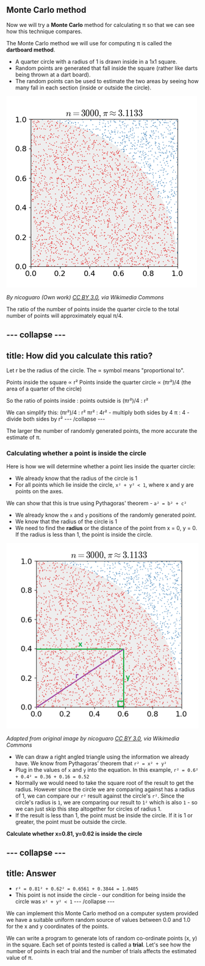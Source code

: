## Monte Carlo method

Now we will try a **Monte Carlo** method for calculating π so that we can see how this technique compares.

The Monte Carlo method we will use for computing π is called the **dartboard method**.

- A quarter circle with a radius of 1 is drawn inside in a 1x1 square.
- Random points are generated that fall inside the square (rather like darts being thrown at a dart board).
- The random points can be used to estimate the two areas by seeing how many fall in each section (inside or outside the circle).

![Random distribution of points in a square partitioned using a quarter circle](images/pi-30k.gif)

_By nicoguaro (Own work) [CC BY 3.0](http://creativecommons.org/licenses/by/3.0), via Wikimedia Commons_

The ratio of the number of points inside the quarter circle to the total number of points will approximately equal π/4.

--- collapse ---
---
title: How did you calculate this ratio?
---
Let r be the radius of the circle. The ∝ symbol means "proportional to".

Points inside the square ∝ r²
Points inside the quarter circle ∝ (πr²)/4 (the area of a quarter of the circle)

So the ratio of points inside : points outside is (πr²)/4 : r²

We can simplify this:
(πr²)/4 : r²
πr² : 4r²   - multiply both sides by 4
π : 4       - divide both sides by r²
--- /collapse ---

The larger the number of randomly generated points, the more accurate the estimate of π.


### Calculating whether a point is inside the circle

Here is how we will determine whether a point lies inside the quarter circle:

- We already know that the radius of the circle is 1
- For all points which lie inside the circle, `x² + y² < 1`, where x and y are points on the axes.

We can show that this is true using Pythagoras' theorem - `a² = b² + c²`

- We already know the `x` and `y` positions of the randomly generated point.
- We know that the radius of the circle is 1
- We need to find the **radius** or the distance of the point from x = 0, y = 0. If the radius is less than 1, the point is inside the circle.

![Pythagoras](images/point-inside-circle.png)

_Adapted from original image by nicoguaro [CC BY 3.0](http://creativecommons.org/licenses/by/3.0), via Wikimedia Commons_


- We can draw a right angled triangle using the information we already have. We know from Pythagoras' theorem that `r² = x² + y²`
- Plug in the values of `x` and `y` into the equation. In this example, `r² = 0.6² + 0.4² = 0.36 + 0.16 = 0.52`
- Normally we would need to take the square root of the result to get the radius. However since the circle we are comparing against has a radius of 1, we can compare our `r²` result against the circle's `r²`. Since the circle's radius is `1`, we are comparing our result to `1²` which is also `1` - so we can just skip this step altogether for circles of radius 1.
- If the result is less than 1, the point must be inside the circle. If it is 1 or greater, the point must be outside the circle.

**Calculate whether x=0.81, y=0.62 is inside the circle**

--- collapse ---
---
title: Answer
---
- `r² = 0.81² + 0.62² = 0.6561 + 0.3844 = 1.0405`
- This point is not inside the circle - our condition for being inside the circle was `x² + y² < 1`
--- /collapse ---


We can implement this Monte Carlo method on a computer system provided we have a suitable uniform random source of values between 0.0 and 1.0 for the x and y coordinates of the points.

We can write a program to generate lots of random co-ordinate points (x, y) in the square. Each set of points tested is called a **trial**. Let's see how the number of points in each trial and the number of trials affects the estimated value of π.
